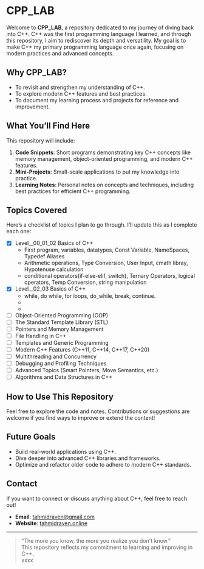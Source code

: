 # CPP_LAB  

Welcome to **CPP_LAB**, a repository dedicated to my journey of diving back into C++. C++ was the first programming language I learned, and through this repository, I aim to rediscover its depth and versatility. My goal is to make C++ my primary programming language once again, focusing on modern practices and advanced concepts.  

## Why CPP_LAB?  
- To revisit and strengthen my understanding of C++.  
- To explore modern C++ features and best practices.  
- To document my learning process and projects for reference and improvement.  

## What You’ll Find Here  
This repository will include:  
1. **Code Snippets**: Short programs demonstrating key C++ concepts like memory management, object-oriented programming, and modern C++ features.  
2. **Mini-Projects**: Small-scale applications to put my knowledge into practice.  
3. **Learning Notes**: Personal notes on concepts and techniques, including best practices for efficient C++ programming.  

## Topics Covered  

Here’s a checklist of topics I plan to go through. I’ll update this as I complete each one:  

- [x] Level__00_01_02 Basics of C++  
  - First program, variables, datatypes, Const Variable, NameSpaces, Typedef Aliases  
  - Arithmetic operations, Type Conversion, User Input, cmath libray, Hypotenuse calculation
  - conditional operators(if-else-elif, switch), Ternary Operators, logical operators, Temp Conversion, string manipulation
- [x] Level__02_03 Basics of C++ 
  - while, do while, for loops, do_while, break, continue.
  -  
  -
- [ ] Object-Oriented Programming (OOP)  
- [ ] The Standard Template Library (STL)  
- [ ] Pointers and Memory Management  
- [ ] File Handling in C++  
- [ ] Templates and Generic Programming  
- [ ] Modern C++ Features (C++11, C++14, C++17, C++20)  
- [ ] Multithreading and Concurrency  
- [ ] Debugging and Profiling Techniques  
- [ ] Advanced Topics (Smart Pointers, Move Semantics, etc.)  
- [ ] Algorithms and Data Structures in C++   

## How to Use This Repository  
Feel free to explore the code and notes. Contributions or suggestions are welcome if you find ways to improve or extend the content!  

## Future Goals     
- Build real-world applications using C++.  
- Dive deeper into advanced C++ libraries and frameworks.  
- Optimize and refactor older code to adhere to modern C++ standards.  

## Contact  
If you want to connect or discuss anything about C++, feel free to reach out!  
- **Email**: tahmidraven@gmail.com
- **Website**: [tahmidraven.online](https://tahmidraven.online)  

---

> "The more you know, the more you realize you don't know."  
> This repository reflects my commitment to learning and improving in C++.   
xxxx 
